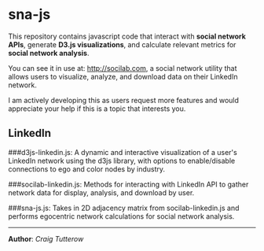 sna-js
======

This repository contains javascript code that interact with **social network APIs**, generate **D3.js visualizations**, and calculate relevant metrics for **social network analysis**. 

You can see it in use at: http://socilab.com, a social network utility that allows users to visualize, analyze, and download data on their LinkedIn network.

I am actively developing this as users request more features and would appreciate your help if this is a topic that interests you.

LinkedIn
------
###d3js-linkedin.js:
A dynamic and interactive visualization of a user's LinkedIn network using the d3js library, with options to enable/disable connections to ego and color nodes by industry.

###socilab-linkedin.js:
Methods for interacting with LinkedIn API to gather network data for display, analysis, and download by user.

###sna-js.js:
Takes in 2D adjacency matrix from socilab-linkedin.js and performs egocentric network calculations for social network analysis.


----
**Author**: *Craig Tutterow*
